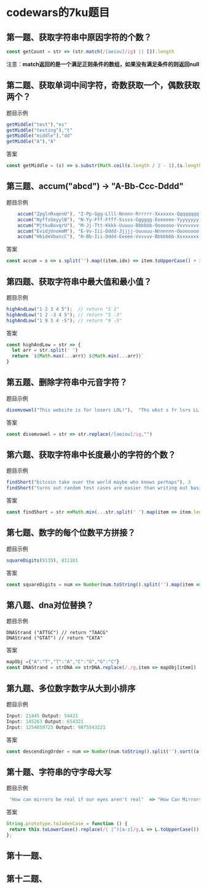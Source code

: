 # codewars的7ku题目

## 第一题、获取字符串中原因字符的个数？

```js
const getCount = str => (str.match(/[aeiou]/ig) || []).length
```

注意：**match返回的是一个满足正则条件的数组，如果没有满足条件的则返回null**

## 第二题、获取单词中间字符，奇数获取一个，偶数获取两个？

题目示例

```js
getMiddle("test"),"es"
getMiddle("testing"),"t"
getMiddle("middle"),"dd"
getMiddle("A"),"A"
```

答案

```js
const getMiddle = (s) => s.substr(Math.ceil(s.length / 2 - 1),(s.length % 2)?1:2)
```

## 第三题、accum("abcd") -> "A-Bb-Ccc-Dddd"

题目示例

```js
	accum("ZpglnRxqenU"), "Z-Pp-Ggg-Llll-Nnnnn-Rrrrrr-Xxxxxxx-Qqqqqqqq-Eeeeeeeee-Nnnnnnnnnn-Uuuuuuuuuuu";
	accum("NyffsGeyylB"), "N-Yy-Fff-Ffff-Sssss-Gggggg-Eeeeeee-Yyyyyyyy-Yyyyyyyyy-Llllllllll-Bbbbbbbbbbb";
	accum("MjtkuBovqrU"), "M-Jj-Ttt-Kkkk-Uuuuu-Bbbbbb-Ooooooo-Vvvvvvvv-Qqqqqqqqq-Rrrrrrrrrr-Uuuuuuuuuuu";
	accum("EvidjUnokmM"), "E-Vv-Iii-Dddd-Jjjjj-Uuuuuu-Nnnnnnn-Oooooooo-Kkkkkkkkk-Mmmmmmmmmm-Mmmmmmmmmmm";
	accum("HbideVbxncC"), "H-Bb-Iii-Dddd-Eeeee-Vvvvvv-Bbbbbbb-Xxxxxxxx-Nnnnnnnnn-Cccccccccc-Ccccccccccc";
```

答案

```js
const accum = s => s.split('').map((item,idx) => item.toUpperCase() + item.toLowerCase().repeat(idx)).join('-')
```

## 第四题、获取字符串中最大值和最小值？

题目示例

```js
highAndLow("1 2 3 4 5");  // return "5 1"
highAndLow("1 2 -3 4 5"); // return "5 -3"
highAndLow("1 9 3 4 -5"); // return "9 -5"
```

答案

```js
const highAndLow = str => {
  let arr = str.split(' ')
  return `${Math.max(...arr)} ${Math.min(...arr)}`
}
```

## 第五题、删除字符串中元音字符？

题目示例

```js
disemvowel("This website is for losers LOL!"),	"Ths wbst s fr lsrs LL!"
```

答案

```js
const disemvowel = str => str.replace(/[aeiou]/ig,"")
```

## 第六题、获取字符串中长度最小的字符的个数？

题目示例

```js
findShort("bitcoin take over the world maybe who knows perhaps"), 3
findShort("turns out random test cases are easier than writing out basic ones"), 3
```

答案

```js
const findShort = str =>Math.min(...str.split(' ').map(item => item.length))
```

## 第七题、数字的每个位数平方拼接？

题目示例

```js
squareDigits(9119), 811181
```

答案

```js
const squareDigits = num => Number(num.toString().split('').map(item => Math.pow(item,2)).join(''))
```

## 第八题、dna对位替换？

题目示例

```
DNAStrand ("ATTGC") // return "TAACG"
DNAStrand ("GTAT") // return "CATA" 
```

答案

```js
mapObj ={"A":"T","T":"A","C":"G","G":"C"}
const DNAStrand = strDNA => strDNA.replace(/./g,item => mapObj[item])
```

## 第九题、多位数字数字从大到小排序

题目示例

```js
Input: 21445 Output: 54421
Input: 145263 Output: 654321
Input: 1254859723 Output: 9875543221
```

答案

```js
const descendingOrder = num => Number(num.toString().split('').sort((a,b)=>b-a).join(''))
```

## 第十题、字符串的守字母大写

题目示例

```js
 "How can mirrors be real if our eyes aren't real"  => "How Can Mirrors Be Real If Our Eyes Aren't Real"
```

答案 

```js
String.prototype.toJadenCase = function () {
 return this.toLowerCase().replace(/( |^)[a-z]/g,L => L.toUpperCase())
};
```

## 第十一题、

## 第十二题、



